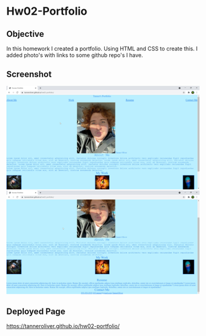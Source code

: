 # Hw02-Portfolio
## Objective
In this homework I created a portfolio. Using HTML and CSS to create this. I added photo's with links to some github repo's I have.
## Screenshot
![PortfolioScreenshot1](./Assets/images/portfolio1.jpg.jpg)
![PortfolioScreenshot2](./Assets/images/portfolio2.jpg.jpg)
## Deployed Page
https://tanneroliver.github.io/hw02-portfolio/